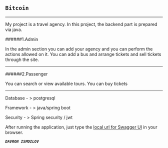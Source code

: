 ## `Bitcoin`
______________________________________
My project is a travel agency.
In this project, the backend part is prepared via java.

######1.Admin

In the admin section you can add your agency
and you can perform the actions allowed on it.
You can add a bus and arrange tickets and sell tickets through the site.




_________

######2.Passenger


You can search or view available tours. You can buy tickets
_________


Database - > postgresql 

Framework - > java/spring boot

Security - > Spring security / jwt 


After running the application, just type the  [local url for Swagger UI](http://localhost:8080/swagger-ui/index.html) in your browser.



  _**`DAVRON ISMOILOV`**_
